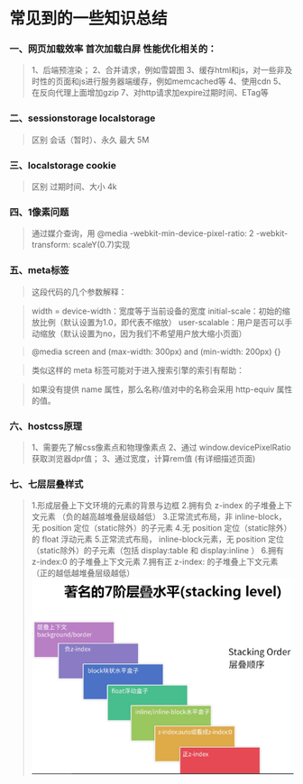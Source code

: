 # 常见到的一些知识总结

### 一、网页加载效率 首次加载白屏 性能优化相关的：
> 1、后端预渲染；
> 2、合并请求，例如雪碧图
> 3、缓存html和js，对一些非及时性的页面和js进行服务器端缓存，例如memcached等
> 4、使用cdn
> 5、在反向代理上面增加gzip
> 7、对http请求加expire过期时间、ETag等

### 二、sessionstorage localstorage 
> 区别 会话（暂时）、永久  最大 5M

### 三、localstorage cookie 
> 区别 过期时间、大小  4k

### 四、1像素问题 
> 通过媒介查询，用 @media -webkit-min-device-pixel-ratio: 2   -webkit-transform: scaleY(0.7)实现

### 五、meta标签
> <meta name="viewport" content="width=device-width, initial-scale=1.0, user-scalable=no">

> <meta name="viewport" content="width=device-width, initial-scale=1.0, user-scalable=no">
> 这段代码的几个参数解释：

> width = device-width：宽度等于当前设备的宽度
> initial-scale：初始的缩放比例（默认设置为1.0，即代表不缩放）
> user-scalable：用户是否可以手动缩放（默认设置为no，因为我们不希望用户放大缩小页面）

> @media screen and (max-width: 300px) and (min-width: 200px) {}

> 类似这样的 meta 标签可能对于进入搜索引擎的索引有帮助：

> <meta name="keywords" content="HTML,ASP,PHP,SQL">
> 如果没有提供 name 属性，那么名称/值对中的名称会采用 http-equiv 属性的值。


### 六、hostcss原理
> 1、需要先了解css像素点和物理像素点
> 2、通过  window.devicePixelRatio 获取浏览器dpr值；
> 3、通过宽度，计算rem值 (有详细描述页面)

### 七、七层层叠样式
> 1.形成层叠上下文环境的元素的背景与边框
> 2.拥有负 z-index 的子堆叠上下文元素 （负的越高越堆叠层级越低）
> 3.正常流式布局，非 inline-block，无 position 定位（static除外）的子元素
> 4.无 position 定位（static除外）的 float 浮动元素
> 5.正常流式布局， inline-block元素，无 position 定位（static除外）的子元素（包括 display:table 和 display:inline ）
> 6.拥有 z-index:0 的子堆叠上下文元素
> 7.拥有正 z-index: 的子堆叠上下文元素（正的越低越堆叠层级越低）
> ![层叠顺序【stacking order】](../static/imgs/css/stacking_order.png "层叠顺序【stacking order】")